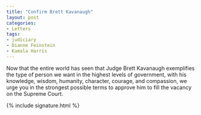 ```yaml
---
title: "Confirm Brett Kavanaugh"
layout: post
categories:
- Letters
tags:
- judiciary
- Dianne Feinstein
- Kamala Harris
---
```


Now that the entire world has seen that Judge Brett Kavanaugh exemplifies the type of person we want in the highest levels of government, with his knowledge, wisdom, humanity, character, courage, and compassion, we urge you in the strongest possible terms to approve him to fill the vacancy on the Supreme Court.

{% include signature.html %}
